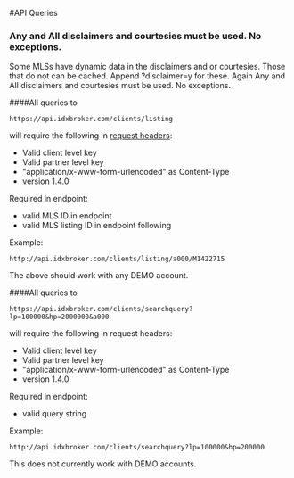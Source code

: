 #API Queries

### Any and All disclaimers and courtesies must be used. No exceptions.
Some MLSs have dynamic data in the disclaimers and or courtesies.
Those that do not can be cached. Append ?disclaimer=y for these. Again Any and All disclaimers and courtesies must be used. No exceptions.



####All queries to

    https://api.idxbroker.com/clients/listing

will require the following in [request headers](https://developers.idxbroker.com/idx-broker-api/api-request-and-response-headers/):

* Valid client level key
* Valid partner level key
* "application/x-www-form-urlencoded" as Content-Type
* version 1.4.0

Required in endpoint:

* valid MLS ID in endpoint
* valid MLS listing ID in endpoint following


Example: 

    http://api.idxbroker.com/clients/listing/a000/M1422715

The above should work with any DEMO account.

####All queries to

    https://api.idxbroker.com/clients/searchquery?lp=100000&hp=2000000&a000

will require the following in request headers:

* Valid client level key
* Valid partner level key
* "application/x-www-form-urlencoded" as Content-Type
* version 1.4.0

Required in endpoint:
* valid query string

Example:

    http://api.idxbroker.com/clients/searchquery?lp=100000&hp=200000

This does not currently work with DEMO accounts.
